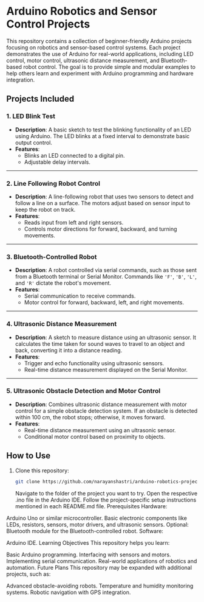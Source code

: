 # Arduino Robotics and Sensor Control Projects  

This repository contains a collection of beginner-friendly Arduino projects focusing on robotics and sensor-based control systems. Each project demonstrates the use of Arduino for real-world applications, including LED control, motor control, ultrasonic distance measurement, and Bluetooth-based robot control. The goal is to provide simple and modular examples to help others learn and experiment with Arduino programming and hardware integration.  

## Projects Included  

### 1. **LED Blink Test**  
- **Description**: A basic sketch to test the blinking functionality of an LED using Arduino. The LED blinks at a fixed interval to demonstrate basic output control.  
- **Features**:  
  - Blinks an LED connected to a digital pin.  
  - Adjustable delay intervals.  

---

### 2. **Line Following Robot Control**  
- **Description**: A line-following robot that uses two sensors to detect and follow a line on a surface. The motors adjust based on sensor input to keep the robot on track.  
- **Features**:  
  - Reads input from left and right sensors.  
  - Controls motor directions for forward, backward, and turning movements.  

---

### 3. **Bluetooth-Controlled Robot**  
- **Description**: A robot controlled via serial commands, such as those sent from a Bluetooth terminal or Serial Monitor. Commands like `'F'`, `'B'`, `'L'`, and `'R'` dictate the robot's movement.  
- **Features**:  
  - Serial communication to receive commands.  
  - Motor control for forward, backward, left, and right movements.  

---

### 4. **Ultrasonic Distance Measurement**  
- **Description**: A sketch to measure distance using an ultrasonic sensor. It calculates the time taken for sound waves to travel to an object and back, converting it into a distance reading.  
- **Features**:  
  - Trigger and echo functionality using ultrasonic sensors.  
  - Real-time distance measurement displayed on the Serial Monitor.  

---

### 5. **Ultrasonic Obstacle Detection and Motor Control**  
- **Description**: Combines ultrasonic distance measurement with motor control for a simple obstacle detection system. If an obstacle is detected within 100 cm, the robot stops; otherwise, it moves forward.  
- **Features**:  
  - Real-time distance measurement using an ultrasonic sensor.  
  - Conditional motor control based on proximity to objects.  

## How to Use  

1. Clone this repository:  
   ```bash
   git clone https://github.com/narayanshastri/arduino-robotics-projects.git
   ```
   Navigate to the folder of the project you want to try.
Open the respective .ino file in the Arduino IDE.
Follow the project-specific setup instructions mentioned in each README.md file.
Prerequisites
Hardware:

Arduino Uno or similar microcontroller.
Basic electronic components like LEDs, resistors, sensors, motor drivers, and ultrasonic sensors.
Optional: Bluetooth module for the Bluetooth-controlled robot.
Software:

Arduino IDE.
Learning Objectives
This repository helps you learn:

Basic Arduino programming.
Interfacing with sensors and motors.
Implementing serial communication.
Real-world applications of robotics and automation.
Future Plans
This repository may be expanded with additional projects, such as:

Advanced obstacle-avoiding robots.
Temperature and humidity monitoring systems.
Robotic navigation with GPS integration.
